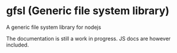 # gfsl (Generic file system library)
 A generic file system library for nodejs

 The documentation is still a work in progress. JS docs are however included. 